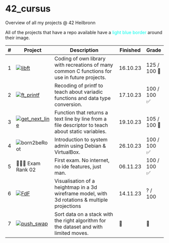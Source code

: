 # 42_cursus
Overview of all my projects @ 42 Heilbronn

All of the projects that have a repo available have a <span style="color: #03fcec;">light blue border</span> around their image.

|#|Project                                                                                                             | Description                                                                                       | Finished | Grade |
|-|--------------------------------------------------------------------------------------------------------------------|---------------------------------------------------------------------------------------------------|----------|-----|
|1|[![libft](https://github.com/byaliego/42-project-badges/blob/996feb1d098aa52fc29383d2f666614f4d13fbab/badges/libfte.png)](https://github.com/FreddyMSchubert/42_libft)                         | Coding of own library with recreations of many common C functions for use in future projects.     | 16.10.23 | 125 /<br>100 💫|
|2|[![ft_printf](https://github.com/byaliego/42-project-badges/blob/996feb1d098aa52fc29383d2f666614f4d13fbab/badges/ft_printfe.png)](https://github.com/FreddyMSchubert/42_ft_printf)             | Recoding of printf to teach about variadic functions and data type conversion.                    | 17.10.23 | 100 /<br>100 ✅|
|3|[![get_next_line](https://github.com/byaliego/42-project-badges/blob/996feb1d098aa52fc29383d2f666614f4d13fbab/badges/get_next_linee.png)](https://github.com/FreddyMSchubert/42_get_next_line) | Function that returns a text line by line from a file descriptor to teach about static variables. | 19.10.23 | 105 /<br>100 💫|
|4|![born2beRoot](https://github.com/byaliego/42-project-badges/blob/996feb1d098aa52fc29383d2f666614f4d13fbab/badges/born2berootn.png)                                                            | Introduction to system admin using Debian & VirtualBox.                                           | 26.10.23 | 100 /<br>100 ✅|
|5|👩🏻‍💻 Exam Rank 02                                                                                                                                                                                | First exam. No internet, no ide features, just man.                                               | 06.11.23 | 100 /<br>100 ✅|
|6|[![FdF](https://github.com/byaliego/42-project-badges/blob/996feb1d098aa52fc29383d2f666614f4d13fbab/badges/fdfe.png)](https://github.com/FreddyMSchubert/42_FdF)                               | Visualisation of a heightmap in a 3d wireframe model, with 3d rotations & multiple projections    | 14.11.23 | ? /<br>100|
|7|[![push_swap](https://github.com/byaliego/42-project-badges/blob/996feb1d098aa52fc29383d2f666614f4d13fbab/badges/push_swape.png)](https://github.com/FreddyMSchubert/42_push_swap)             | Sort data on a stack with the right algorithm for the dataset and with limited moves.             | 🔁       | 🔁 |
